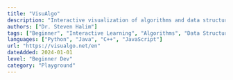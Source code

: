 ```yaml
---
title: "VisuAlgo"
description: "Interactive visualization of algorithms and data structures for learning computer science concepts"
authors: ["Dr. Steven Halim"]
tags: ["Beginner", "Interactive Learning", "Algorithms", "Data Structures", "Computer Science"]
languages: ["Python", "Java", "C++", "JavaScript"]
url: "https://visualgo.net/en"
dateAdded: 2024-01-01
level: "Beginner Dev"
category: "Playground"
---
```

